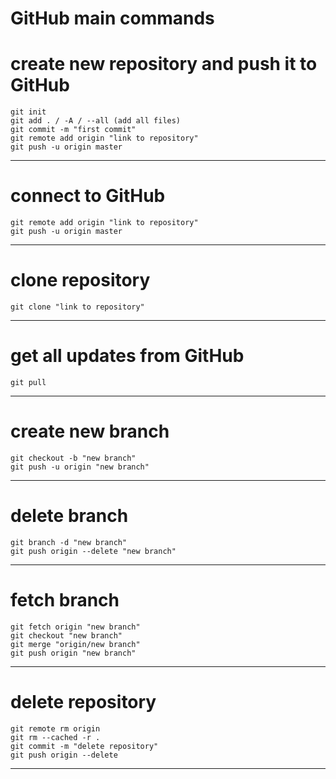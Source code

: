 # GitHub main commands

# create new repository and push it to GitHub

    git init
    git add . / -A / --all (add all files)
    git commit -m "first commit"
    git remote add origin "link to repository"
    git push -u origin master

---

# connect to GitHub

    git remote add origin "link to repository"
    git push -u origin master

---

# clone repository

    git clone "link to repository"

---

# get all updates from GitHub

    git pull

---

# create new branch

    git checkout -b "new branch"
    git push -u origin "new branch"

---

# delete branch

    git branch -d "new branch"
    git push origin --delete "new branch"

--- 

# fetch branch

    git fetch origin "new branch"
    git checkout "new branch"
    git merge "origin/new branch"
    git push origin "new branch"

---

# delete repository

    git remote rm origin
    git rm --cached -r .
    git commit -m "delete repository"
    git push origin --delete

---

[//]: # (# cancel initial commit)

[//]: # (    git reset --hard HEAD~1)

[//]: # (    git push origin --force)




